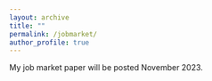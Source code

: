 ```yaml
---
layout: archive
title: ""
permalink: /jobmarket/
author_profile: true
---
```


My job market paper will be posted November 2023.
<!-- 
[What Does Federal Oversight Do to Policing and Public Safety?: Evidence from  Seattle](https://romainecampbell.github.io/files/Campbell_federal_oversight.pdf)
<details>
 <summary>&nbsp;&nbsp;&nbsp;Abstract</summary>
 Will be posted November 2023.
</details>
a normal html comment -->

